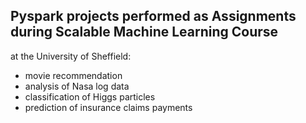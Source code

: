 ## Pyspark projects performed as Assignments during Scalable Machine Learning Course
at the University of Sheffield:

- movie recommendation
- analysis of Nasa log data
- classification of Higgs particles
- prediction of insurance claims payments
